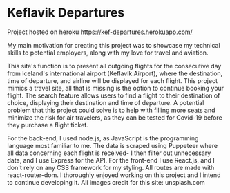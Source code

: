 # Keflavik Departures

Project hosted on heroku https://kef-departures.herokuapp.com/

My main motivation for creating this project was to showcase my technical skills to potential employers, along with my love for travel and aviation.

This site's function is to present all outgoing flights for the consecutive day from Iceland's international airport (Keflavik Airport), where the destination, time of departure, and airline will be displayed for each flight. This project mimics a travel site, all that is missing is the option to continue booking your flight. The search feature allows users to find a flight to their destination of choice, displaying their destination and time of departure. A potential problem that this project could solve is to help with filling more seats and minimize the risk for air travelers, as they can be tested for Covid-19 before they purchase a flight ticket.

For the back-end, I used node.js, as JavaScript is the programming language most familiar to me. The data is scraped using Puppeteer where all data concerning each flight is received- I then filter out unnecessary data, and I use Express for the API. For the front-end I use React.js, and I don't rely on any CSS framework for my styling. All routes are made with react-router-dom. I thoroughly enjoyed working on this project and I intend to continue developing it. All images credit for this site: unsplash.com
